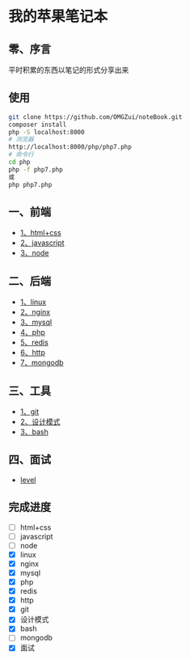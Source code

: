 # 我的苹果笔记本

## 零、序言

平时积累的东西以笔记的形式分享出来

## 使用

```sh
git clone https://github.com/OMGZui/noteBook.git
composer install
php -S localhost:8000
# 浏览器
http://localhost:8000/php/php7.php
# 命令行
cd php
php -f php7.php
或
php php7.php
```

## 一、前端

- [1、html+css](html+css.md)
- [2、javascript](javascript.md)
- [3、node](node.md)

## 二、后端

- [1、linux](linux.md)
- [2、nginx](nginx.md)
- [3、mysql](mysql.md)
- [4、php](php.md)
- [5、redis](redis.md)
- [6、http](http.md)
- [7、mongodb](mongodb.md)

## 三、工具

- [1、git](git.md)
- [2、设计模式](https://github.com/OMGZui/Design)
- [3、bash](https://github.com/OMGZui/bash-step-to-step)

## 四、面试

- [level](level.md)

## 完成进度

- [ ] html+css
- [ ] javascript
- [ ] node
- [x] linux
- [x] nginx
- [x] mysql
- [x] php
- [x] redis
- [x] http
- [x] git
- [x] 设计模式
- [x] bash
- [ ] mongodb
- [x] 面试
